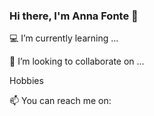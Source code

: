 ### Hi there, I'm Anna Fonte 🙂


💻 I’m currently learning ...

👯 I’m looking to collaborate on ...

Hobbies 

📫 You can reach me on: 

